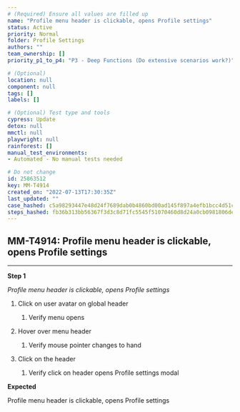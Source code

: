 ```yaml
---
# (Required) Ensure all values are filled up
name: "Profile menu header is clickable, opens Profile settings"
status: Active
priority: Normal
folder: Profile Settings
authors: ""
team_ownership: []
priority_p1_to_p4: "P3 - Deep Functions (Do extensive scenarios work?)"

# (Optional)
location: null
component: null
tags: []
labels: []

# (Optional) Test type and tools
cypress: Update
detox: null
mmctl: null
playwright: null
rainforest: []
manual_test_environments: 
- Automated - No manual tests needed

# Do not change
id: 25863512
key: MM-T4914
created_on: "2022-07-13T17:30:35Z"
last_updated: ""
case_hashed: c5a98293447e48d24f7689dab0b4860bd00ad145f897a4efb1bcc4d51c94764d5cc761c27689b399c198addc3fec516b
steps_hashed: fb36b313bb56367f3d3c8d71fc5545f51070460d8d24a0cb0981806deadefe73d6928199d4f403708c185db030899492
---
```


<!-- (Auto-generated) Based on frontmatter's "key" and "name" -->

## MM-T4914: Profile menu header is clickable, opens Profile settings

---

**Step 1**

_Profile menu header is clickable, opens Profile settings_

1. Click on user avatar on global header

   1. Verify menu opens

2. Hover over menu header

   1. Verify mouse pointer changes to hand

3. Click on the header

   1. Verify click on header opens Profile settings modal

**Expected**

Profile menu header is clickable, opens Profile settings
